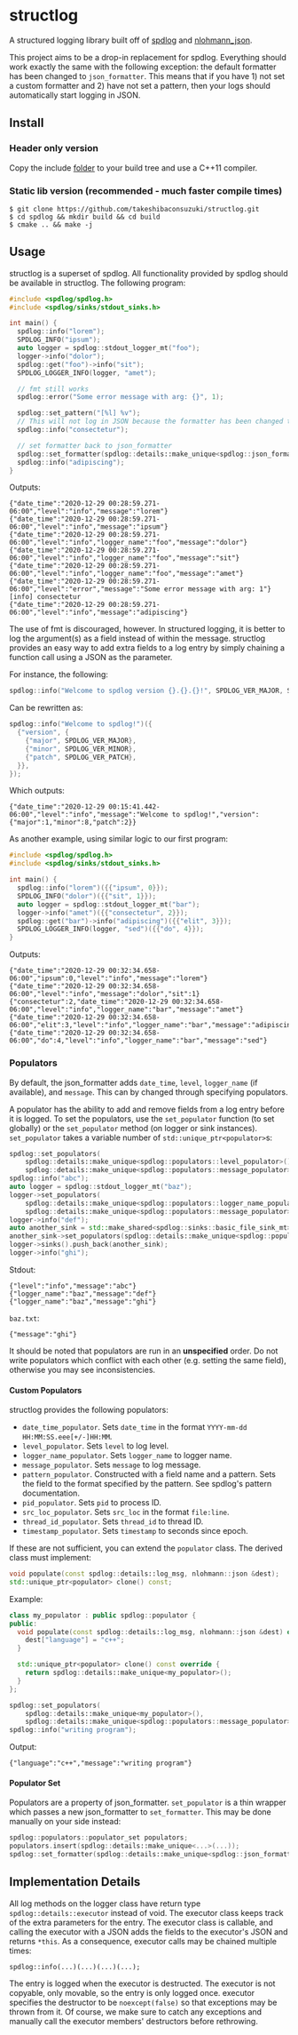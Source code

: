 # structlog

A structured logging library built off of
[spdlog](https://github.com/gabime/spdlog) and
[nlohmann_json](https://github.com/nlohmann/json).

This project aims to be a drop-in replacement for spdlog. Everything should
work exactly the same with the following exception: the default formatter has
been changed to `json_formatter`. This means that if you have 1) not set a
custom formatter and 2) have not set a pattern, then your logs should
automatically start logging in JSON.

## Install

### Header only version

Copy the include
[folder](https://github.com/takeshibaconsuzuki/structlog/tree/master/include/spdlog)
to your build tree and use a C++11 compiler.

### Static lib version (recommended - much faster compile times)

```
$ git clone https://github.com/takeshibaconsuzuki/structlog.git
$ cd spdlog && mkdir build && cd build
$ cmake .. && make -j
```

## Usage

structlog is a superset of spdlog. All functionality provided by spdlog should
be available in structlog. The following program:

```c++
#include <spdlog/spdlog.h>
#include <spdlog/sinks/stdout_sinks.h>

int main() {
  spdlog::info("lorem");
  SPDLOG_INFO("ipsum");
  auto logger = spdlog::stdout_logger_mt("foo");
  logger->info("dolor");
  spdlog::get("foo")->info("sit");
  SPDLOG_LOGGER_INFO(logger, "amet");

  // fmt still works
  spdlog::error("Some error message with arg: {}", 1);

  spdlog::set_pattern("[%l] %v");
  // This will not log in JSON because the formatter has been changed to pattern_formatter
  spdlog::info("consectetur");

  // set formatter back to json_formatter
  spdlog::set_formatter(spdlog::details::make_unique<spdlog::json_formatter>());
  spdlog::info("adipiscing");
}
```

Outputs:

```
{"date_time":"2020-12-29 00:28:59.271-06:00","level":"info","message":"lorem"}
{"date_time":"2020-12-29 00:28:59.271-06:00","level":"info","message":"ipsum"}
{"date_time":"2020-12-29 00:28:59.271-06:00","level":"info","logger_name":"foo","message":"dolor"}
{"date_time":"2020-12-29 00:28:59.271-06:00","level":"info","logger_name":"foo","message":"sit"}
{"date_time":"2020-12-29 00:28:59.271-06:00","level":"info","logger_name":"foo","message":"amet"}
{"date_time":"2020-12-29 00:28:59.271-06:00","level":"error","message":"Some error message with arg: 1"}
[info] consectetur
{"date_time":"2020-12-29 00:28:59.271-06:00","level":"info","message":"adipiscing"}
```

The use of fmt is discouraged, however. In structured logging, it is better to
log the argument(s) as a field instead of within the message. structlog
provides an easy way to add extra fields to a log entry by simply chaining
a function call using a JSON as the parameter.

For instance, the following:

```c++
spdlog::info("Welcome to spdlog version {}.{}.{}!", SPDLOG_VER_MAJOR, SPDLOG_VER_MINOR, SPDLOG_VER_PATCH);
```

Can be rewritten as:

```c++
spdlog::info("Welcome to spdlog!")({
  {"version", {
    {"major", SPDLOG_VER_MAJOR},
    {"minor", SPDLOG_VER_MINOR},
    {"patch", SPDLOG_VER_PATCH},
  }},
});
```

Which outputs:

```
{"date_time":"2020-12-29 00:15:41.442-06:00","level":"info","message":"Welcome to spdlog!","version":{"major":1,"minor":8,"patch":2}}
```

As another example, using similar logic to our first program:

```c++
#include <spdlog/spdlog.h>
#include <spdlog/sinks/stdout_sinks.h>

int main() {
  spdlog::info("lorem")({{"ipsum", 0}});
  SPDLOG_INFO("dolor")({{"sit", 1}});
  auto logger = spdlog::stdout_logger_mt("bar");
  logger->info("amet")({{"consectetur", 2}});
  spdlog::get("bar")->info("adipiscing")({{"elit", 3}});
  SPDLOG_LOGGER_INFO(logger, "sed")({{"do", 4}});
}
```

Outputs:

```
{"date_time":"2020-12-29 00:32:34.658-06:00","ipsum":0,"level":"info","message":"lorem"}
{"date_time":"2020-12-29 00:32:34.658-06:00","level":"info","message":"dolor","sit":1}
{"consectetur":2,"date_time":"2020-12-29 00:32:34.658-06:00","level":"info","logger_name":"bar","message":"amet"}
{"date_time":"2020-12-29 00:32:34.658-06:00","elit":3,"level":"info","logger_name":"bar","message":"adipiscing"}
{"date_time":"2020-12-29 00:32:34.658-06:00","do":4,"level":"info","logger_name":"bar","message":"sed"}
```

### Populators

By default, the json_formatter adds `date_time`, `level`, `logger_name` (if
available), and `message`. This can by changed through specifying populators.

A populator has the ability to add and remove fields from a log entry before it
is logged. To set the populators, use the `set_populator` function (to set
globally) or the `set_populator` method (on logger or sink instances).
`set_populator` takes a variable number of `std::unique_ptr<populator>`s:

```c++
spdlog::set_populators(
    spdlog::details::make_unique<spdlog::populators::level_populator>(),
    spdlog::details::make_unique<spdlog::populators::message_populator>());
spdlog::info("abc");
auto logger = spdlog::stdout_logger_mt("baz");
logger->set_populators(
    spdlog::details::make_unique<spdlog::populators::logger_name_populator>(),
    spdlog::details::make_unique<spdlog::populators::message_populator>());
logger->info("def");
auto another_sink = std::make_shared<spdlog::sinks::basic_file_sink_mt>("baz.txt");
another_sink->set_populators(spdlog::details::make_unique<spdlog::populators::message_populator>());
logger->sinks().push_back(another_sink);
logger->info("ghi");
```

Stdout:

```
{"level":"info","message":"abc"}
{"logger_name":"baz","message":"def"}
{"logger_name":"baz","message":"ghi"}
```

`baz.txt`:

```
{"message":"ghi"}
```

It should be noted that populators are run in an **unspecified** order. Do not
write populators which conflict with each other (e.g. setting the same field),
otherwise you may see inconsistencies.

#### Custom Populators

structlog provides the following populators:
- `date_time_populator`. Sets `date_time` in the format
  `YYYY-mm-dd HH:MM:SS.eee[+/-]HH:MM`.
- `level_populator`. Sets `level` to log level.
- `logger_name_populator`. Sets `logger_name` to logger name.
- `message_populator`. Sets `message` to log message.
- `pattern_populator`. Constructed with a field name and a pattern. Sets the
  field to the format specified by the pattern. See spdlog's pattern
  documentation.
- `pid_populator`. Sets `pid` to process ID.
- `src_loc_populator`. Sets `src_loc` in the format `file:line`.
- `thread_id_populator`. Sets `thread_id` to thread ID.
- `timestamp_populator`. Sets `timestamp` to seconds since epoch.

If these are not sufficient, you can extend the `populator` class. The derived
class must implement:

```c++
void populate(const spdlog::details::log_msg, nlohmann::json &dest);
std::unique_ptr<populator> clone() const;
```

Example:

```c++
class my_populator : public spdlog::populator {
public:
  void populate(const spdlog::details::log_msg, nlohmann::json &dest) override {
    dest["language"] = "c++";
  }

  std::unique_ptr<populator> clone() const override {
    return spdlog::details::make_unique<my_populator>();
  }
};

spdlog::set_populators(
    spdlog::details::make_unique<my_populator>(),
    spdlog::details::make_unique<spdlog::populators::message_populator>());
spdlog::info("writing program");
```

Output:

```
{"language":"c++","message":"writing program"}
```

#### Populator Set

Populators are a property of json_formatter. `set_populator` is a thin wrapper
which passes a new json_formatter to `set_formatter`. This may be done manually
on your side instead:

```c++
spdlog::populators::populator_set populators;
populators.insert(spdlog::details::make_unique<...>(...));
spdlog::set_formatter(spdlog::details::make_unique<spdlog::json_formatter>(std::move(populators)));
```

## Implementation Details

All log methods on the logger class have return type
`spdlog::details::executor` instead of void. The executor class keeps track
of the extra parameters for the entry. The executor class is callable, and
calling the executor with a JSON adds the fields to the executor's JSON and
returns `*this`. As a consequence, executor calls may be chained multiple
times:

```
spdlog::info(...)(...)(...)(...);
```

The entry is logged when the executor is destructed. The executor is not
copyable, only movable, so the entry is only logged once. executor specifies
the destructor to be `noexcept(false)` so that exceptions may be thrown from
it. Of course, we make sure to catch any exceptions and manually call the
executor members' destructors before rethrowing.
